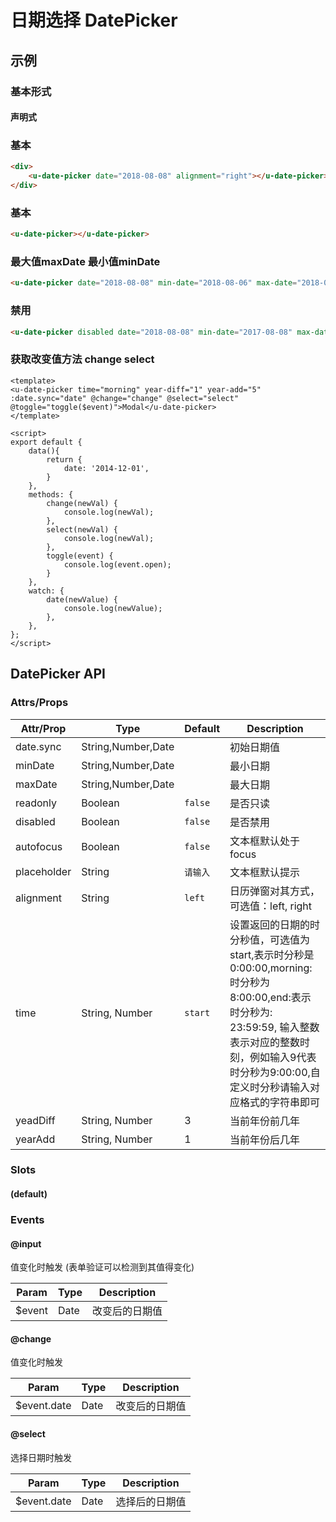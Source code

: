 # 日期选择 DatePicker

## 示例
### 基本形式

#### 声明式

### 基本
``` html
<div>
    <u-date-picker date="2018-08-08" alignment="right"></u-date-picker>
</div>
```

### 基本
``` html
<u-date-picker></u-date-picker>
```

### 最大值maxDate 最小值minDate
``` html
<u-date-picker date="2018-08-08" min-date="2018-08-06" max-date="2018-08-18"></u-date-picker>
```

### 禁用
``` html
<u-date-picker disabled date="2018-08-08" min-date="2017-08-08" max-date="2019-08-08"></u-date-picker>
```

### 获取改变值方法 change select
``` vue
<template>
<u-date-picker time="morning" year-diff="1" year-add="5" :date.sync="date" @change="change" @select="select" @toggle="toggle($event)">Modal</u-date-picker>
</template>

<script>
export default {
	data(){
		return {
			date: '2014-12-01',
		}
	},
    methods: {
        change(newVal) {
            console.log(newVal);
        },
        select(newVal) {
        	console.log(newVal);
        },
        toggle(event) {
        	console.log(event.open);
        }
    },
    watch: {
        date(newValue) {
            console.log(newValue);
        },
    },
};
</script>
```
## DatePicker API
### Attrs/Props

| Attr/Prop | Type | Default | Description |
| --------- | ---- | ------- | ----------- |
| date.sync | String,Number,Date | | 初始日期值 |
| minDate | String,Number,Date | | 最小日期 |
| maxDate | String,Number,Date | | 最大日期 |
| readonly | Boolean | `false` | 是否只读 |
| disabled | Boolean | `false` | 是否禁用 |
| autofocus | Boolean | `false` | 文本框默认处于focus |
| placeholder | String | `请输入` | 文本框默认提示 |
| alignment | String | `left` | 日历弹窗对其方式，可选值：left, right |
| time | String, Number | `start` | 设置返回的日期的时分秒值，可选值为start,表示时分秒是0:00:00,morning:时分秒为8:00:00,end:表示时分秒为: 23:59:59, 输入整数表示对应的整数时刻，例如输入9代表时分秒为9:00:00,自定义时分秒请输入对应格式的字符串即可 |
| yeadDiff | String, Number | 3 | 当前年份前几年 |
| yearAdd | String, Number | 1 | 当前年份后几年 |

### Slots

#### (default)

### Events

#### @input

值变化时触发 (表单验证可以检测到其值得变化)

| Param | Type | Description |
| ----- | ---- | ----------- |
| $event | Date | 改变后的日期值 |

#### @change

值变化时触发

| Param | Type | Description |
| ----- | ---- | ----------- |
| $event.date | Date | 改变后的日期值 |

#### @select

选择日期时触发

| Param | Type | Description |
| ----- | ---- | ----------- |
| $event.date | Date | 选择后的日期值 |
